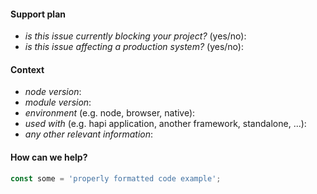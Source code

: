 <!--
  ⚠️ ⚠️ ⚠️ ⚠️ ⚠️ ⚠️
  You must complete this entire issue template to receive support. You MUST NOT remove, change, or replace the template with your own format. A missing or incomplete report will cause your issue to be closed without comment. Please respect the time and experience that went into this template. It is here for a reason. Thank you!
  ⚠️ ⚠️ ⚠️ ⚠️ ⚠️ ⚠️
-->

#### Support plan

<!--
We are here to help!

Community based support is, by its nature, limited to available community members able to help. Most community support issues are resolved within 2 weeks. Before submitting an issue, please review the various support options available at https://hapi.dev/support/. That page includes useful information about different ways to ask questions.
-->

* *is this issue currently blocking your project?* (yes/no):
* *is this issue affecting a production system?* (yes/no):

#### Context

* *node version*: 
* *module version*: 
* *environment* (e.g. node, browser, native): 
* *used with* (e.g. hapi application, another framework, standalone, ...):
* *any other relevant information*:

#### How can we help?

<!--
Describe your question in detail, including what you have already tried, or any configuration, schemas, code samples, or inputs needed. Make sure to wrap all code examples in backticks so that they display correctly. Before submitting an issue, make sure to click on the Preview tab above to verify everything is formatted correctly.
-->

```js
const some = 'properly formatted code example';
```
